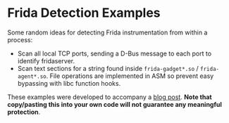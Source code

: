 # Frida Detection Examples

Some random ideas for detecting Frida instrumentation from within a process:

- Scan all local TCP ports, sending a D-Bus message to each port to identify fridaserver.
- Scan text sections for a string found inside <code>frida-gadget*.so</code> / <code>frida-agent*.so</code>. File operations are implemented in ASM so prevent easy bypassing with libc function hooks.

These examples were developed to accompany a [blog post](https://trello.com/c/IAEd2pI0/77-api-terms-of-use). **Note that copy/pasting this into your own code will not guarantee any meaningful protection**.
